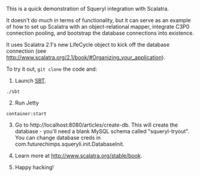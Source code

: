 This is a quick demonstration of Squeryl integration with Scalatra. 

It doesn't do much in terms of functionality, but it can serve as an example of how to set up Scalatra with an object-relational mapper, integrate C3P0 connection pooling, and bootstrap the database connections into existence. 

It uses Scalatra 2.1's new LifeCycle object to kick off the database connection (see http://www.scalatra.org/2.1/book/#Organizing_your_application).

To try it out, `git clone` the code and:

1. Launch [SBT](http://code.google.com/p/simple-build-tool).

```
./sbt
```

2. Run Jetty

```
container:start
```

3. Go to http://localhost:8080/articles/create-db. This will create the database - you'll need a blank MySQL schema called "squeryl-tryout". You can change database creds in com.futurechimps.squeryli.init.DatabaseInit.

4. Learn more at http://www.scalatra.org/stable/book.

5. Happy hacking!
